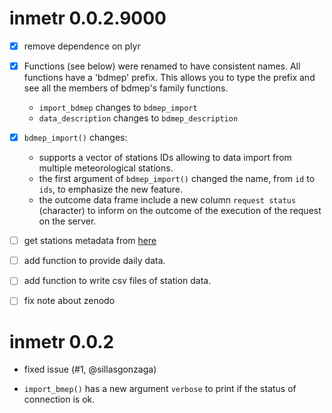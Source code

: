 # inmetr 0.0.2.9000

- [x] remove dependence on plyr

- [x] Functions (see below) were renamed to have consistent names. All functions have a 'bdmep' prefix. This allows you to type the prefix and see all the members of bdmep's family functions.
    - `import_bdmep` changes to `bdmep_import` 
    - `data_description` changes to `bdmep_description`

- [x] `bdmep_import()` changes:
    - supports a vector of stations IDs allowing to data import from multiple meteorological stations.
    - the first argument of `bdmep_import()` changed the name, from `id` to `ids`, to emphasize the new feature.
    - the outcome data frame include a new column `request status` (character) to inform on the outcome of the execution of the request on the server. 

- [ ] get stations metadata from [here]("http://www.inmet.gov.br/webcdp/climatologia/normais/imagens/normais/planilhas/Relac_Est_Meteo_NC.xls")
- [ ] add function to provide daily data.
- [ ] add function to write csv files of station data.
- [ ] fix note about zenodo


# inmetr 0.0.2

- fixed issue (#1, @sillasgonzaga)

- `import_bmep()` has a new argument `verbose` to print if the status of connection is ok.  